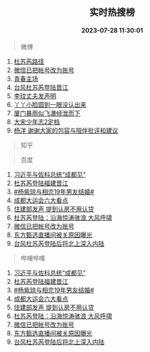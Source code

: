 <div align="center"><h2>实时热搜榜</h2><h4>2023-07-28 11:30:01</h4></div>

> 微博  

1. [杜苏芮路径](https://s.weibo.com/weibo?q=%E6%9D%9C%E8%8B%8F%E8%8A%AE%E8%B7%AF%E5%BE%84&t=31&band_rank=1&Refer=top)<br />
2. [微信已把帐号改为账号](https://s.weibo.com/weibo?q=%23%E5%BE%AE%E4%BF%A1%E5%B7%B2%E6%8A%8A%E5%B8%90%E5%8F%B7%E6%94%B9%E4%B8%BA%E8%B4%A6%E5%8F%B7%23&t=31&band_rank=2&Refer=top)<br />
3. [青春主场](https://s.weibo.com/weibo?q=%23%E9%9D%92%E6%98%A5%E4%B8%BB%E5%9C%BA%23&t=31&band_rank=3&Refer=top)<br />
4. [台风杜苏芮登陆晋江](https://s.weibo.com/weibo?q=%23%E5%8F%B0%E9%A3%8E%E6%9D%9C%E8%8B%8F%E8%8A%AE%E7%99%BB%E9%99%86%E6%99%8B%E6%B1%9F%23&t=31&band_rank=4&Refer=top)<br />
5. [李玟丈夫发声明](https://s.weibo.com/weibo?q=%23%E6%9D%8E%E7%8E%9F%E4%B8%88%E5%A4%AB%E5%8F%91%E5%A3%B0%E6%98%8E%23&t=31&band_rank=5&Refer=top)<br />
6. [丫丫小脸圆到一眼没认出来](https://s.weibo.com/weibo?q=%23%E4%B8%AB%E4%B8%AB%E5%B0%8F%E8%84%B8%E5%9C%86%E5%88%B0%E4%B8%80%E7%9C%BC%E6%B2%A1%E8%AE%A4%E5%87%BA%E6%9D%A5%23&t=31&band_rank=6&Refer=top)<br />
7. [厦门暴雨似飞瀑倾泄而下](https://s.weibo.com/weibo?q=%23%E5%8E%A6%E9%97%A8%E6%9A%B4%E9%9B%A8%E4%BC%BC%E9%A3%9E%E7%80%91%E5%80%BE%E6%B3%84%E8%80%8C%E4%B8%8B%23&t=31&band_rank=7&Refer=top)<br />
8. [大宋少年志2定档](https://s.weibo.com/weibo?q=%E5%A4%A7%E5%AE%8B%E5%B0%91%E5%B9%B4%E5%BF%972%E5%AE%9A%E6%A1%A3&t=31&band_rank=8&Refer=top)<br />
9. [杨洋 谢谢大家的包容与陪伴批评和建议](https://s.weibo.com/weibo?q=%E6%9D%A8%E6%B4%8B%20%E8%B0%A2%E8%B0%A2%E5%A4%A7%E5%AE%B6%E7%9A%84%E5%8C%85%E5%AE%B9%E4%B8%8E%E9%99%AA%E4%BC%B4%E6%89%B9%E8%AF%84%E5%92%8C%E5%BB%BA%E8%AE%AE&t=31&band_rank=9&Refer=top)<br />

> 知乎  


> 百度  

1. [习近平与佐科总统“成都见”](https://www.baidu.com/s?wd=%E4%B9%A0%E8%BF%91%E5%B9%B3%E4%B8%8E%E4%BD%90%E7%A7%91%E6%80%BB%E7%BB%9F%E2%80%9C%E6%88%90%E9%83%BD%E8%A7%81%E2%80%9D&sa=fyb_news&rsv_dl=fyb_news)<br />
2. [杜苏芮登陆福建晋江](https://www.baidu.com/s?wd=%E6%9D%9C%E8%8B%8F%E8%8A%AE%E7%99%BB%E9%99%86%E7%A6%8F%E5%BB%BA%E6%99%8B%E6%B1%9F&sa=fyb_news&rsv_dl=fyb_news)<br />
3. [#杨紫琼与相恋19年男友结婚#](https://www.baidu.com/s?wd=%23%E6%9D%A8%E7%B4%AB%E7%90%BC%E4%B8%8E%E7%9B%B8%E6%81%8B19%E5%B9%B4%E7%94%B7%E5%8F%8B%E7%BB%93%E5%A9%9A%23&sa=fyb_news&rsv_dl=fyb_news)<br />
4. [成都大运会六大看点](https://www.baidu.com/s?wd=%E6%88%90%E9%83%BD%E5%A4%A7%E8%BF%90%E4%BC%9A%E5%85%AD%E5%A4%A7%E7%9C%8B%E7%82%B9&sa=fyb_news&rsv_dl=fyb_news)<br />
5. [住建部发声 提到认房不用认贷](https://www.baidu.com/s?wd=%E4%BD%8F%E5%BB%BA%E9%83%A8%E5%8F%91%E5%A3%B0+%E6%8F%90%E5%88%B0%E8%AE%A4%E6%88%BF%E4%B8%8D%E7%94%A8%E8%AE%A4%E8%B4%B7&sa=fyb_news&rsv_dl=fyb_news)<br />
6. [杜苏芮登陆：沿海惊涛骇浪 大风呼啸](https://www.baidu.com/s?wd=%E6%9D%9C%E8%8B%8F%E8%8A%AE%E7%99%BB%E9%99%86%EF%BC%9A%E6%B2%BF%E6%B5%B7%E6%83%8A%E6%B6%9B%E9%AA%87%E6%B5%AA+%E5%A4%A7%E9%A3%8E%E5%91%BC%E5%95%B8&sa=fyb_news&rsv_dl=fyb_news)<br />
7. [微信已把帐号改为账号](https://www.baidu.com/s?wd=%E5%BE%AE%E4%BF%A1%E5%B7%B2%E6%8A%8A%E5%B8%90%E5%8F%B7%E6%94%B9%E4%B8%BA%E8%B4%A6%E5%8F%B7&sa=fyb_news&rsv_dl=fyb_news)<br />
8. [东方甄选直播间被关原因曝光](https://www.baidu.com/s?wd=%E4%B8%9C%E6%96%B9%E7%94%84%E9%80%89%E7%9B%B4%E6%92%AD%E9%97%B4%E8%A2%AB%E5%85%B3%E5%8E%9F%E5%9B%A0%E6%9B%9D%E5%85%89&sa=fyb_news&rsv_dl=fyb_news)<br />
9. [台风杜苏芮登陆后将北上深入内陆](https://www.baidu.com/s?wd=%E5%8F%B0%E9%A3%8E%E6%9D%9C%E8%8B%8F%E8%8A%AE%E7%99%BB%E9%99%86%E5%90%8E%E5%B0%86%E5%8C%97%E4%B8%8A%E6%B7%B1%E5%85%A5%E5%86%85%E9%99%86&sa=fyb_news&rsv_dl=fyb_news)<br />

> 哔哩哔哩  

1. [习近平与佐科总统“成都见”](https://www.baidu.com/s?wd=%E4%B9%A0%E8%BF%91%E5%B9%B3%E4%B8%8E%E4%BD%90%E7%A7%91%E6%80%BB%E7%BB%9F%E2%80%9C%E6%88%90%E9%83%BD%E8%A7%81%E2%80%9D&sa=fyb_news&rsv_dl=fyb_news)<br />
2. [杜苏芮登陆福建晋江](https://www.baidu.com/s?wd=%E6%9D%9C%E8%8B%8F%E8%8A%AE%E7%99%BB%E9%99%86%E7%A6%8F%E5%BB%BA%E6%99%8B%E6%B1%9F&sa=fyb_news&rsv_dl=fyb_news)<br />
3. [#杨紫琼与相恋19年男友结婚#](https://www.baidu.com/s?wd=%23%E6%9D%A8%E7%B4%AB%E7%90%BC%E4%B8%8E%E7%9B%B8%E6%81%8B19%E5%B9%B4%E7%94%B7%E5%8F%8B%E7%BB%93%E5%A9%9A%23&sa=fyb_news&rsv_dl=fyb_news)<br />
4. [成都大运会六大看点](https://www.baidu.com/s?wd=%E6%88%90%E9%83%BD%E5%A4%A7%E8%BF%90%E4%BC%9A%E5%85%AD%E5%A4%A7%E7%9C%8B%E7%82%B9&sa=fyb_news&rsv_dl=fyb_news)<br />
5. [住建部发声 提到认房不用认贷](https://www.baidu.com/s?wd=%E4%BD%8F%E5%BB%BA%E9%83%A8%E5%8F%91%E5%A3%B0+%E6%8F%90%E5%88%B0%E8%AE%A4%E6%88%BF%E4%B8%8D%E7%94%A8%E8%AE%A4%E8%B4%B7&sa=fyb_news&rsv_dl=fyb_news)<br />
6. [杜苏芮登陆：沿海惊涛骇浪 大风呼啸](https://www.baidu.com/s?wd=%E6%9D%9C%E8%8B%8F%E8%8A%AE%E7%99%BB%E9%99%86%EF%BC%9A%E6%B2%BF%E6%B5%B7%E6%83%8A%E6%B6%9B%E9%AA%87%E6%B5%AA+%E5%A4%A7%E9%A3%8E%E5%91%BC%E5%95%B8&sa=fyb_news&rsv_dl=fyb_news)<br />
7. [微信已把帐号改为账号](https://www.baidu.com/s?wd=%E5%BE%AE%E4%BF%A1%E5%B7%B2%E6%8A%8A%E5%B8%90%E5%8F%B7%E6%94%B9%E4%B8%BA%E8%B4%A6%E5%8F%B7&sa=fyb_news&rsv_dl=fyb_news)<br />
8. [东方甄选直播间被关原因曝光](https://www.baidu.com/s?wd=%E4%B8%9C%E6%96%B9%E7%94%84%E9%80%89%E7%9B%B4%E6%92%AD%E9%97%B4%E8%A2%AB%E5%85%B3%E5%8E%9F%E5%9B%A0%E6%9B%9D%E5%85%89&sa=fyb_news&rsv_dl=fyb_news)<br />
9. [台风杜苏芮登陆后将北上深入内陆](https://www.baidu.com/s?wd=%E5%8F%B0%E9%A3%8E%E6%9D%9C%E8%8B%8F%E8%8A%AE%E7%99%BB%E9%99%86%E5%90%8E%E5%B0%86%E5%8C%97%E4%B8%8A%E6%B7%B1%E5%85%A5%E5%86%85%E9%99%86&sa=fyb_news&rsv_dl=fyb_news)<br />
